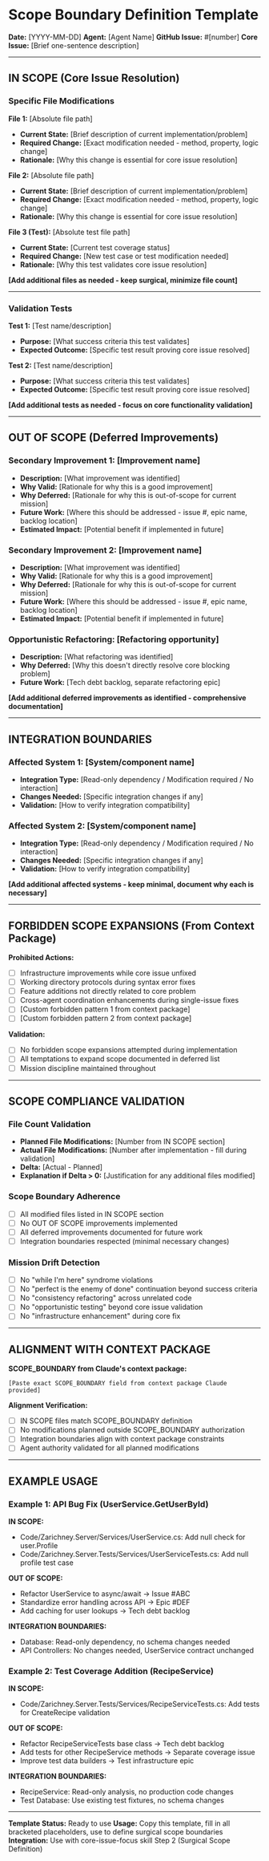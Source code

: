 # Scope Boundary Definition Template

**Date:** [YYYY-MM-DD]
**Agent:** [Agent Name]
**GitHub Issue:** #[number]
**Core Issue:** [Brief one-sentence description]

---

## IN SCOPE (Core Issue Resolution)

### Specific File Modifications

**File 1:** [Absolute file path]
- **Current State:** [Brief description of current implementation/problem]
- **Required Change:** [Exact modification needed - method, property, logic change]
- **Rationale:** [Why this change is essential for core issue resolution]

**File 2:** [Absolute file path]
- **Current State:** [Brief description of current implementation/problem]
- **Required Change:** [Exact modification needed - method, property, logic change]
- **Rationale:** [Why this change is essential for core issue resolution]

**File 3 (Test):** [Absolute test file path]
- **Current State:** [Current test coverage status]
- **Required Change:** [New test case or test modification needed]
- **Rationale:** [Why this test validates core issue resolution]

**[Add additional files as needed - keep surgical, minimize file count]**

---

### Validation Tests

**Test 1:** [Test name/description]
- **Purpose:** [What success criteria this test validates]
- **Expected Outcome:** [Specific test result proving core issue resolved]

**Test 2:** [Test name/description]
- **Purpose:** [What success criteria this test validates]
- **Expected Outcome:** [Specific test result proving core issue resolved]

**[Add additional tests as needed - focus on core functionality validation]**

---

## OUT OF SCOPE (Deferred Improvements)

### Secondary Improvement 1: [Improvement name]
- **Description:** [What improvement was identified]
- **Why Valid:** [Rationale for why this is a good improvement]
- **Why Deferred:** [Rationale for why this is out-of-scope for current mission]
- **Future Work:** [Where this should be addressed - issue #, epic name, backlog location]
- **Estimated Impact:** [Potential benefit if implemented in future]

### Secondary Improvement 2: [Improvement name]
- **Description:** [What improvement was identified]
- **Why Valid:** [Rationale for why this is a good improvement]
- **Why Deferred:** [Rationale for why this is out-of-scope for current mission]
- **Future Work:** [Where this should be addressed - issue #, epic name, backlog location]
- **Estimated Impact:** [Potential benefit if implemented in future]

### Opportunistic Refactoring: [Refactoring opportunity]
- **Description:** [What refactoring was identified]
- **Why Deferred:** [Why this doesn't directly resolve core blocking problem]
- **Future Work:** [Tech debt backlog, separate refactoring epic]

**[Add additional deferred improvements as identified - comprehensive documentation]**

---

## INTEGRATION BOUNDARIES

### Affected System 1: [System/component name]
- **Integration Type:** [Read-only dependency / Modification required / No interaction]
- **Changes Needed:** [Specific integration changes if any]
- **Validation:** [How to verify integration compatibility]

### Affected System 2: [System/component name]
- **Integration Type:** [Read-only dependency / Modification required / No interaction]
- **Changes Needed:** [Specific integration changes if any]
- **Validation:** [How to verify integration compatibility]

**[Add additional affected systems - keep minimal, document why each is necessary]**

---

## FORBIDDEN SCOPE EXPANSIONS (From Context Package)

**Prohibited Actions:**
- [ ] Infrastructure improvements while core issue unfixed
- [ ] Working directory protocols during syntax error fixes
- [ ] Feature additions not directly related to core problem
- [ ] Cross-agent coordination enhancements during single-issue fixes
- [ ] [Custom forbidden pattern 1 from context package]
- [ ] [Custom forbidden pattern 2 from context package]

**Validation:**
- [ ] No forbidden scope expansions attempted during implementation
- [ ] All temptations to expand scope documented in deferred list
- [ ] Mission discipline maintained throughout

---

## SCOPE COMPLIANCE VALIDATION

### File Count Validation
- **Planned File Modifications:** [Number from IN SCOPE section]
- **Actual File Modifications:** [Number after implementation - fill during validation]
- **Delta:** [Actual - Planned]
- **Explanation if Delta > 0:** [Justification for any additional files modified]

### Scope Boundary Adherence
- [ ] All modified files listed in IN SCOPE section
- [ ] No OUT OF SCOPE improvements implemented
- [ ] All deferred improvements documented for future work
- [ ] Integration boundaries respected (minimal necessary changes)

### Mission Drift Detection
- [ ] No "while I'm here" syndrome violations
- [ ] No "perfect is the enemy of done" continuation beyond success criteria
- [ ] No "consistency refactoring" across unrelated code
- [ ] No "opportunistic testing" beyond core issue validation
- [ ] No "infrastructure enhancement" during core fix

---

## ALIGNMENT WITH CONTEXT PACKAGE

**SCOPE_BOUNDARY from Claude's context package:**
```
[Paste exact SCOPE_BOUNDARY field from context package Claude provided]
```

**Alignment Verification:**
- [ ] IN SCOPE files match SCOPE_BOUNDARY definition
- [ ] No modifications planned outside SCOPE_BOUNDARY authorization
- [ ] Integration boundaries align with context package constraints
- [ ] Agent authority validated for all planned modifications

---

## EXAMPLE USAGE

### Example 1: API Bug Fix (UserService.GetUserById)

**IN SCOPE:**
- Code/Zarichney.Server/Services/UserService.cs: Add null check for user.Profile
- Code/Zarichney.Server.Tests/Services/UserServiceTests.cs: Add null profile test case

**OUT OF SCOPE:**
- Refactor UserService to async/await → Issue #ABC
- Standardize error handling across API → Epic #DEF
- Add caching for user lookups → Tech debt backlog

**INTEGRATION BOUNDARIES:**
- Database: Read-only dependency, no schema changes needed
- API Controllers: No changes needed, UserService contract unchanged

### Example 2: Test Coverage Addition (RecipeService)

**IN SCOPE:**
- Code/Zarichney.Server.Tests/Services/RecipeServiceTests.cs: Add tests for CreateRecipe validation

**OUT OF SCOPE:**
- Refactor RecipeServiceTests base class → Tech debt backlog
- Add tests for other RecipeService methods → Separate coverage issue
- Improve test data builders → Test infrastructure epic

**INTEGRATION BOUNDARIES:**
- RecipeService: Read-only analysis, no production code changes
- Test Database: Use existing test fixtures, no schema changes

---

**Template Status:** Ready to use
**Usage:** Copy this template, fill in all bracketed placeholders, use to define surgical scope boundaries
**Integration:** Use with core-issue-focus skill Step 2 (Surgical Scope Definition)
